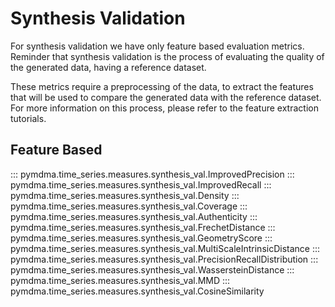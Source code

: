 # Synthesis Validation

For synthesis validation we have only feature based evaluation metrics. Reminder that synthesis validation is the process of evaluating the quality of the generated data, having a reference dataset.

These metrics require a preprocessing of the data, to extract the features that will be used to compare the generated data with the reference dataset. For more information on this process, please refer to the feature extraction tutorials.

## Feature Based

::: pymdma.time_series.measures.synthesis_val.ImprovedPrecision
::: pymdma.time_series.measures.synthesis_val.ImprovedRecall
::: pymdma.time_series.measures.synthesis_val.Density
::: pymdma.time_series.measures.synthesis_val.Coverage
::: pymdma.time_series.measures.synthesis_val.Authenticity
::: pymdma.time_series.measures.synthesis_val.FrechetDistance
::: pymdma.time_series.measures.synthesis_val.GeometryScore
::: pymdma.time_series.measures.synthesis_val.MultiScaleIntrinsicDistance
::: pymdma.time_series.measures.synthesis_val.PrecisionRecallDistribution
::: pymdma.time_series.measures.synthesis_val.WassersteinDistance
::: pymdma.time_series.measures.synthesis_val.MMD
::: pymdma.time_series.measures.synthesis_val.CosineSimilarity

